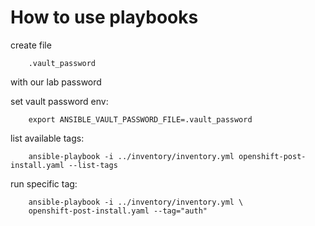 
# How to use playbooks

create file

        .vault_password 

with our lab password

set vault password env:

        export ANSIBLE_VAULT_PASSWORD_FILE=.vault_password

list available tags:

        ansible-playbook -i ../inventory/inventory.yml openshift-post-install.yaml --list-tags

run specific tag:

        ansible-playbook -i ../inventory/inventory.yml \
        openshift-post-install.yaml --tag="auth"
